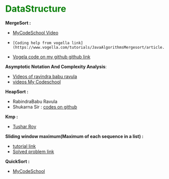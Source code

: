 <h1  style='color:green' >DataStructure</h1>

**MergeSort :**
- [MyCodeSchool Video](https://www.youtube.com/watch?v=TzeBrDU-JaY)
-     [Coding help from vogella link](https://www.vogella.com/tutorials/JavaAlgorithmsMergesort/article.html)
-  	[Vogela code on my github github link](https://github.com/hasib824/DataStructure/blob/master/Java_Implementations/MergeSortVogella.java)

**Asymptotic Notation And Complexity Analysis**:
- [Videos of ravindra babu ravula](https://www.youtube.com/watch?v=aGjL7YXI31Q&list=PLEbnTDJUr_IeHYw_sfBOJ6gk5pie0yP-0)
- [videos My Codeschool](http://mycodeschool.com/videos)

**HeapSort :**
 - RabindraBabu Ravula
 - Shukarna Sir : [codes on github](https://github.com/hasib824/Algorithm/blob/master/Java%20Implementation/HeapSort.java)

**Kmp :**
- [Tushar Roy](https://www.youtube.com/watch?v=CpZh4eF8QBw&list=PLrmLmBdmIlpvxhscYQdvfFNWU_pdkG5de)

**Sliding window maximum(Maximum of each sequence in a list) :**
-   [tutorial link](https://www.geeksforgeeks.org/sliding-window-maximum-maximum-of-all-subarrays-of-size-k/)
- 	[Solved problem link](https://github.com/hasib824/ProblemSolving/blob/master/LightOj/1087_ghajini.cpp)

**QuickSort :**
- [MyCodeSchool](http://mycodeschool.com/videos)
